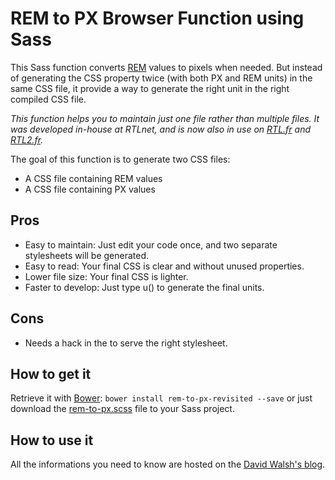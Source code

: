 # REM to PX Browser Function using Sass

This Sass function converts [REM](http://caniuse.com/#feat=rem) values to pixels when needed. But instead of generating the CSS property twice (with both PX and REM units) in the same CSS file, it provide a way to generate the right unit in the right compiled CSS file.

_This function helps you to maintain just one file rather than multiple files. It was developed in-house at RTLnet, and is now also in use on [RTL.fr](http://www.rtl.fr/) and [RTL2.fr](http://www.rtl2.fr/)._

The goal of this function is to generate two CSS files:
- A CSS file containing REM values
- A CSS file containing PX values

## Pros
- Easy to maintain: Just edit your code once, and two separate stylesheets will be generated.
- Easy to read: Your final CSS is clear and without unused properties.
- Lower file size: Your final CSS is lighter.
- Faster to develop: Just type u() to generate the final units.

## Cons
- Needs a hack in the <head> to serve the right stylesheet.

## How to get it
Retrieve it with [Bower](http://bower.io/): `bower install rem-to-px-revisited --save` or just download the [rem-to-px.scss](https://raw.githubusercontent.com/saxinte/rem-to-px-revisited/master/sass/_rem-to-px.scss) file to your Sass project.

## How to use it
All the informations you need to know are hosted on the [David Walsh's blog](http://davidwalsh.name/rem-px-browser-function-sass).